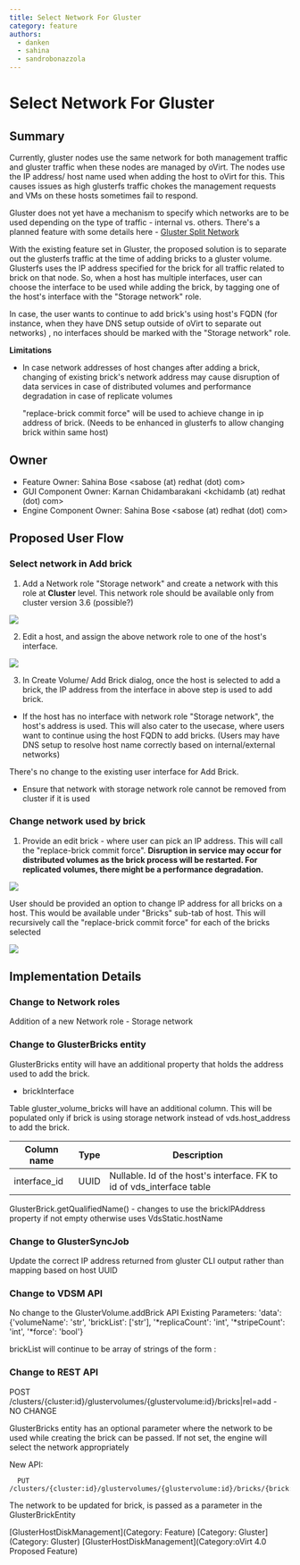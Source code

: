 ```yaml
---
title: Select Network For Gluster
category: feature
authors:
  - danken
  - sahina
  - sandrobonazzola
---
```


# Select Network For Gluster

## Summary

Currently, gluster nodes use the same network for both management traffic and gluster traffic when these nodes are managed by oVirt. The nodes use the IP address/ host name used when adding the host to oVirt for this. This causes issues as high glusterfs traffic chokes the management requests and VMs on these hosts sometimes fail to respond.

Gluster does not yet have a mechanism to specify which networks are to be used depending on the type of traffic - internal vs. others. There's a planned feature with some details here - [Gluster Split Network](https://web.archive.org/web/20160628142018/http://www.gluster.org/community/documentation/index.php/Features/SplitNetwork)

With the existing feature set in Gluster, the proposed solution is to separate out the glusterfs traffic at the time of adding bricks to a gluster volume. Glusterfs uses the IP address specified for the brick for all traffic related to brick on that node. So, when a host has multiple interfaces, user can choose the interface to be used while adding the brick, by tagging one of the host's interface with the "Storage network" role.

In case, the user wants to continue to add brick's using host's FQDN (for instance, when they have DNS setup outside of oVirt to separate out networks) , no interfaces should be marked with the "Storage network" role.

**Limitations**

*   In case network addresses of host changes after adding a brick, changing of existing brick's network address may cause disruption of data services in case of distributed volumes and performance degradation in case of replicate volumes

       "replace-brick commit force" will be used to achieve change in ip address of brick. (Needs to be enhanced in glusterfs to allow changing brick within same host)

## Owner

*   Feature Owner: Sahina Bose <sabose (at) redhat (dot) com>
*   GUI Component Owner: Karnan Chidambarakani <kchidamb (at) redhat (dot) com>
*   Engine Component Owner: Sahina Bose <sabose (at) redhat (dot) com>

## Proposed User Flow

### Select network in Add brick

1. Add a Network role "Storage network" and create a network with this role at **Cluster** level. This network role should be available only from cluster version 3.6 (possible?)

![](/images/wiki/ManageGlusterNw.png)

2. Edit a host, and assign the above network role to one of the host's interface.

![](/images/wiki/SetupHostGlusterNw.png)

3. In Create Volume/ Add Brick dialog, once the host is selected to add a brick, the IP address from the interface in above step is used to add brick.

*   If the host has no interface with network role "Storage network", the host's address is used. This will also cater to the usecase, where users want to continue using the host FQDN to add bricks. (Users may have DNS setup to resolve host name correctly based on internal/external networks)

There's no change to the existing user interface for Add Brick.

*   Ensure that network with storage network role cannot be removed from cluster if it is used

### Change network used by brick

1.  Provide an edit brick - where user can pick an IP address. This will call the "replace-brick commit force". **Disruption in service may occur for distributed volumes as the brick process will be restarted. For replicated volumes, there might be a performance degradation.**

![](/images/wiki/Edit_brick.png)

User should be provided an option to change IP address for all bricks on a host. This would be available under "Bricks" sub-tab of host. This will recursively call the "replace-brick commit force" for each of the bricks selected

![](/images/wiki/EditBricks.png)

## Implementation Details

### Change to Network roles

Addition of a new Network role - Storage network

### Change to GlusterBricks entity

GlusterBricks entity will have an additional property that holds the address used to add the brick.

*   brickInterface

Table gluster_volume_bricks will have an additional column. This will be populated only if brick is using storage network instead of vds.host_address to add the brick.

| Column name   | Type | Description                                                            |
|---------------|------|------------------------------------------------------------------------|
| interface_id | UUID | Nullable. Id of the host's interface. FK to id of vds_interface table |

GlusterBrick.getQualifiedName() - changes to use the brickIPAddress property if not empty otherwise uses VdsStatic.hostName

### Change to GlusterSyncJob

Update the correct IP address returned from gluster CLI output rather than mapping based on host UUID

### Change to VDSM API

No change to the GlusterVolume.addBrick API Existing Parameters: 'data': {'volumeName': 'str', 'brickList': ['str'], '\*replicaCount': 'int', '\*stripeCount': 'int', '\*force': 'bool'}

brickList will continue to be array of strings of the form <ip adress or hostname>:<brick directory>

### Change to REST API

POST /clusters/{cluster:id}/glustervolumes/{glustervolume:id}/bricks|rel=add - NO CHANGE

GlusterBricks entity has an optional parameter where the network to be used while creating the brick can be passed. If not set, the engine will select the network appropriately

New API:

      PUT /clusters/{cluster:id}/glustervolumes/{glustervolume:id}/bricks/{brick:id}|rel=update

The network to be updated for brick, is passed as a parameter in the GlusterBrickEntity

[GlusterHostDiskManagement](Category: Feature) [Category: Gluster](Category: Gluster) [GlusterHostDiskManagement](Category:oVirt 4.0 Proposed Feature)

